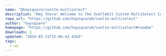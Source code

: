 ```yaml
---
name: "@haysquare/svelte-multiselect"
description: "Hey there! Welcome to the SvelteKit Custom MultiSelect Component. This component is here to make your life easier when dealing with multiple selections in your SvelteKit projects. Let's dive in!"
repo_url: "https://github.com/haysquareA/svelte-multiselect"
author: "haysquare"
homepage: "https://github.com/haysquareA/svelte-multiselect#readme"
downloads: 1
updated: "2024-03-21T15:06:42.434Z"
tags: 
  - ui
---
```

